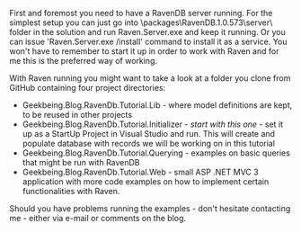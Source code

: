 First and foremost you need to have a RavenDB server running. For the simplest setup you can just go into \packages\RavenDB.1.0.573\server\ folder in the solution and run Raven.Server.exe and keep it running. Or you can issue 'Raven.Server.exe /install' command to install it as a service. You won't have to remember to start it up in order to work with Raven and for me this is the preferred way of working.

With Raven running you might want to take a look at a folder you clone from GitHub containing four project directories:

+ Geekbeing.Blog.RavenDb.Tutorial.Lib - where model definitions are kept, to be reused in other projects
+ Geekbeing.Blog.RavenDb.Tutorial.Initializer - *start with this one* - set it up as a StartUp Project in Visual Studio and run. This will create and populate database with records we will be working on in this tutorial
+ Geekbeing.Blog.RavenDb.Tutorial.Querying - examples on basic queries that might be run with RavenDB
+ Geekbeing.Blog.RavenDb.Tutorial.Web - small ASP .NET MVC 3 application with more code examples on how to implement certain functionalities with Raven.

Should you have problems running the examples - don't hesitate contacting me - either via e-mail or comments on the blog.